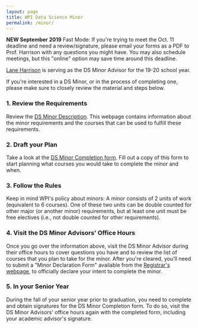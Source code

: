 ```yaml
---
layout: page
title: WPI Data Science Minor
permalink: /minor/
---
```


**NEW September 2019** Fast Mode: If you're trying to meet the Oct. 11 deadline and need a review/signature, please email your forms as a PDF to Prof. Harrison with any questions you might have. You may also schedule meetings, but this "online" option may save time around this deadline.

[Lane Harrison](http://web.cs.wpi.edu/~ltharrison/) is serving as the DS Minor Advisor for the 19-20 school year.

If you're interested in a DS Minor, or in the process of completing one, please make sure to closely review the material and steps below.

### 1. Review the Requirements
Review the [DS Minor Description](https://www.wpi.edu/academics/study/data-science-minor).
This webpage contains information about the minor requirements and the courses that can be used to fulfill these requirements.

### 2. Draft your Plan
Take a look at the [DS Minor Completion form](https://www.wpi.edu/sites/default/files/docs/Departments-Programs/Data-Science/DSMinor-ApprovalForm.May.3.2016.doc%283%29.pdf).
Fill out a copy of this form to start planning what courses you would take to complete the minor and when.

### 3. Follow the Rules
Keep in mind WPI's policy about minors: A minor consists of 2 units of work (equivalent to 6 courses). 
One of these two units can be double counted for other major (or another minor) requirements, but at least one unit must be free electives (i.e., not double counted for other requirements).

### 4. Visit the DS Minor Advisors' Office Hours
Once you go over the information above, visit the DS Minor Advisor during their office hours to cover questions you have and to review the list of courses that you plan to take for the minor. 
After you're cleared, you'll need to submit a "Minor Declaration Form" available from the [Registrar's webpage](https://www.wpi.edu/offices/registrar/forms), to officially declare your intent to complete the minor.

### 5. In your Senior Year 
During the fall of your senior year prior to graduation, you need to complete and obtain signatures for the DS Minor Completion form.
To do so, visit the DS Minor Advisors' office hours again with the completed form, including your academic advisor's signature.
